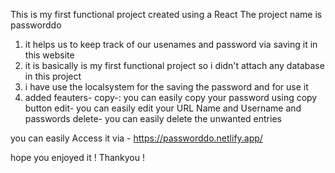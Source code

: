 This is my first functional project created using a React
The project name is passworddo 
1) it helps us to keep track of our usenames and password via saving it in this website 
2) it is  basically is my first functional project so i didn't attach any database in this project 
3) i have use the localsystem for the saving the password and for use it 
4) added feauters-
    copy-: you can easily copy your password using  copy button 
    edit- you can easily edit your URL Name and Username and passwords 
    delete- you can easily delete the unwanted entries 

you can easily Access it via - https://passworddo.netlify.app/


hope you enjoyed it !
Thankyou !


